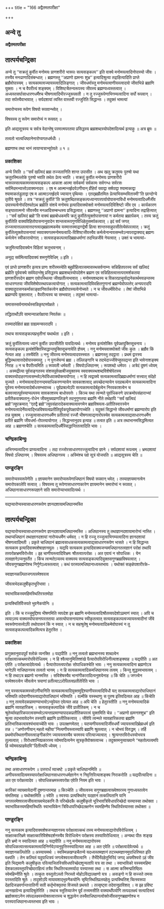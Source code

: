 +++
title = "166 अद्वैतमतपरीक्षा"

+++


## अन्ये तु

**अद्वैतमतपरीक्षा**

## **तात्पर्यचन्द्रिका**

अन्ये तु ‘‘सक्रतुं कुर्वीत मनोमयः प्राणशरीरो भारूपः सत्यसङ्कल्प’’ इति वाक्ये मनोमयत्वादिनोपास्यो जीवः । तस्यैव मनःप्राणादिसंबन्धात् । ब्रह्मणस्तु ‘‘अप्राणो ह्यमनाः शुभ्र’’ इत्यादिश्रुत्या तद्राहित्यादिति प्राप्ते ब्रह्मैवोपास्यम् । सत्यकामत्वज्यायस्त्वादिलिङ्गात् । जीवधर्मास्तु मनोमयत्वाणीयस्त्वादयो जीवाभिन्ने ब्रह्मणि युक्ताः । न च वैपरीत्यं शङ्क्यम् । विशिष्टचैतन्यरूपस्य जीवस्य ब्रह्मण्यध्यस्तत्वात् । अध्यस्तसर्पासाधारणधर्मैश्च भीषणत्वादिभीरज्जूरूपवती । न तु रज्जुरूपेणाभिगम्यत्वादिना सर्पो रूपवान् । तदा सर्पस्यैवाभावात् । सर्पदशायां त्वस्ति वास्तवी रज्जुरिति सिद्धान्तः । तदुक्तं भामत्यां

समारोप्यस्य रूपेण विषयो रूपवान्भवेत् ।

विषयस्य तु रूपेण समारोप्यं न रूपवत् ॥

इति आद्यसूत्रस्य च सर्वत्र वेदान्तेषु परमात्मपरतया प्रसिद्धस्य ब्रह्मशब्दस्योपदेशादित्यर्थ इत्याहुः ॥ अत्र ब्रूमः ॥

तत्वतो भात्यधिष्ठानेनारोप्यगतधर्मधीः ।

ब्रह्मणश्च तथा भानं त्वयाप्यत्राभ्युपेयते ॥ १ ॥

### **प्रकाशिका**

अन्ये त्विति ॥ ‘‘सर्वं खल्विदं ब्रह्म तज्जलानिति शान्त उपासीत । अथ खलु क्रतुमयः पुरुषो यथा क्रतुरस्मिल्लोके पुरुषो भवति तथेतः प्रेत्य भवति । सक्रतुं कुर्वीत मनोमयः प्राणशरीरो भारूपस्सत्यकामस्सत्यसङ्कल्प आकाश आत्मा सर्वकर्मा सर्वकामः सर्वगन्धः सर्वरसः सर्वमिदमभ्यात्तोऽवाक्यनादरः । एष म आत्मान्तर्हृदयेऽणीयान् व्रीहेर्वा यवाद्वा सर्षपाद्वा श्यामाकाद्वा श्यामाकतंडुलाद्वा एष म आत्माऽन्तर्हृदये ज्यायान् पृथिव्याः । एतद्ब्रह्मैतमितः प्रेत्याभिसम्भवितास्मी’’ति छान्दोग्ये तृतीये श्रूयते । तत्र ‘‘सक्रतुं कुर्वीते’’ति क्रतुशब्दितसङ्कल्पध्यानापरपर्यायोपासनाविधौ मनोमयत्वादिधर्मैर्जीव उपास्यत्वेनोपदिश्यतेऽथ ब्रह्मेति संशये मनोमय इत्यादिवाक्योक्तो मनोमयत्वादिविशिष्टो जीव एव । कार्यकारण सङ्घातात्मनो जीवस्यैव मनआदिसम्बन्धस्य प्रसिद्धत्वात् । ब्रह्मणस्तु ‘‘अप्राणो ह्यमना’’ इत्यादिना तद्राहित्यात् । ‘‘सर्वं खल्विदं ब्रह्मे’’ति वाक्यं ब्रह्मबोधकमपि क्रतुं कुर्वीतेत्युक्तोपासनायां न कर्मतया ब्रह्मार्पकम् । तस्य क्रतुं कुर्वीतेति वाक्यविहितोपासनानुवादेन शान्तत्वरूपगुणविधिहेतुसमर्पकत्वात् । इदं सर्वं जगत् तज्जत्वात्तल्लत्वात्तदनत्वाद्ब्रह्मात्मकमेव यस्मात्तस्माद्रागद्वेषौ हित्वा शान्तस्सन्नुपासीतेत्येवंपरत्वात् । क्रतुं कुर्वीतेत्युक्तोपासनायां स्ववाक्यगतमनोमयत्वादि-विशिष्टजीवस्यैव कर्मत्वेनान्वयसम्भवेऽन्यपराद्वाक्याद् ब्रह्मणः कर्मत्वेन स्वीकारायोगात् । सत्यसङ्कल्पत्वादिब्रह्मधर्माणां तदभिन्नजीवे नेयत्वात् । उक्तं च भामत्यां–

क्रतुमित्यादिवाक्येन विहितां क्रतुभावनाम् ।

अनूद्य सर्वमित्यादिवाक्यं शमगुणेविधिम् ॥ इति ।

एवं प्राप्ते प्राणशरीर इत्यत्र प्राणः शरीरमस्येति बहुव्रीहित्वात्समासस्थसर्वनाम्नः सन्निहितपरस्य सर्वं खल्विदं ब्रह्मेति पूर्ववाक्ये सर्ववेदान्तेषु प्रसिद्धस्य ब्रह्मशब्दस्योपदेशेन ब्रह्मण एव सन्निहितत्वात्तत्परामर्शकतया प्राणशरीरपदेन ब्रह्मण एवोपस्थित्या जीवप्रतीत्यभावात् । मनोमयशब्दस्य च विकारप्राचुर्याद्यनेकार्थमयडन्तस्य साधारणतया जीवविशेषोपस्थापकत्वायोगात् । सत्यकामत्वादिविवक्षितगुणानां ब्रह्मण्येवोपपत्तेर् अन्यपरादपि वाक्यादुपासनकर्माकाङ्क्षानिवर्तकत्वेन ब्रह्मैवोपास्यत्वेनोच्यते । न च जीवधर्मविरोधः । तेषां जीवाभिन्ने ब्रह्मण्यपि युक्तत्वात् । वैपरीत्यस्य चा सम्भवात् । तदुक्तं भामत्यां–

समासस्सर्वनामार्थस्सन्निकृष्टमपेक्षते ।

तद्धितार्थोऽपि सामान्यान्नापेक्षाया निवर्तकः ॥

तस्मादपेक्षितं ब्रह्म ग्राह्यमन्यपरादपि ।

तथाच सत्यसङ्कल्पप्रभृतीनां यथार्थता ॥ इति ।

क्रतुं कुर्वीतेत्यस्य ध्यानं कुर्वीत उपासीतेति यावदित्यर्थः । मनोमय इत्यंशोक्तिः पूर्वपक्षयुक्तिसूचनाय । सत्यसङ्कल्प इत्यंशोक्तिस्सिद्धान्तयुक्तिसूचनायेति ज्ञेयम् । ननु मनोमयवाक्योक्तो जीवः कुतः । ब्रह्मैव किं नेत्यत आह ॥ तस्यैवेति ॥ ननु जीवस्य मनोमयत्वादयस्स्वतः । ब्रह्मणस्तु तद्द्वारा । प्रथमं द्वारस्य बुद्धिस्थत्वात्तदेवोपास्यमस्तु । न पुनर्जघन्यं ब्रह्म । तल्लिङ्गानि च तदभेदाज्जीवेप्युपपद्यन्त इति भावेनाशङ्क्य निराह ॥ न च वैपरीत्यमिति ॥ रूपवती धर्मवती । विषयोऽधिष्ठानम् । रूपशब्दो धर्मपरः । अत्रेदं दूषणं ध्येयम् । अस्मद्रीत्या पूर्वसङ्गतस्य संशयपूर्वपक्षबीजयुक्तस्य स्ववाक्यस्थशब्दविशेषोपेतस्य वाक्यस्योदाहरणत्वसम्भवेऽनेवंविधवाक्योक्त्ययोगात् । न हि त्वद्वाक्ये सत्यकामत्वादिब्रह्मधर्माणां सत्त्वात् संदेहो युज्यते । मनोमयत्वादेरानन्दमयाधिकरणन्यायेन सावकाशत्वाद् अपच्छेदन्यायेन परप्राबल्येन सत्यकामत्वादिना पूर्वस्य मनोमयत्वादेर्बाधसम्भवाच्च । पूर्वप्राबल्येऽपि सत्यकामत्वादेर्बहुत्वेन निरवकाशत्वेन च बलवत्त्वात्पूर्वस्याप्यल्पस्य सावकाशस्य बाधोपपत्तेः । किञ्च यथा त्वन्मते पूर्वाधिकरणे उपक्रमोपसंहाराभ्यां प्रतीतैकवाक्यतानु-रोधेन जीवमुख्यप्राणलिङ्गे तदनुगुणतया ब्रह्मणि नीते तथेहापि ‘‘सर्वं खल्विदं ब्रह्मे’’त्युपक्रमात् ‘‘एतद्वै ब्रह्मे’’त्युपसंहारादेकवाक्यत्वावगमेन ब्रह्मविषयत्व-प्रतीतिस्वारस्येन मनोमयत्वादेर्नेयत्वाद्भिन्नविषयत्वप्रतीतिपूर्वकपूर्वपक्षायोगाच्चेति । यदुक्तं सिद्धान्ते जीवधर्माणां ब्रह्मण्यारोप इति तन्न युक्तम् । रज्जुत्वासाधारणधर्मेण प्रतीतायां रज्जौ भीषणत्वाद्यनारोपस्येव सत्यकामत्वाद्यसाधारणधर्मेण प्रतीते ब्रह्मणि जीवधर्मा-रोपस्यायोगात् । सिद्धान्तानुदय इत्याह ॥ तत्वत इति ॥ अत्र तथाभानमसिद्धमित्यत आह ॥ ब्रह्मणश्चेति ॥ सत्यकामत्वादिधर्मैस्सिद्धान्तितत्वादिति भावः ।

### **चन्द्रिकाबिन्दुः**

अभिगम्यत्वादिना प्राप्यत्वादिना । तदा रज्जोरसाधारणरज्जुत्वादिना ज्ञाने । सर्पदशायां रूपत्वम् । भ्रमदशायां विषयो ऽधिष्ठानम् । विषयस्य अधिष्ठानस्य । अस्मिंश्च पक्षे सूत्रं योजयति ॥ आद्यसूत्रस्य चेति ॥

### **पाण्डुरङ्गि**

समारोप्यस्यरूपेणेति ॥ ज्ञायमानेन समारोप्यरूपेणाधिष्ठानं विषयो रूपवान् भवेत् । तस्याज्ञायमानत्वेन समारोपकालेपि सत्वात् । विषयस्य तु रूपेणासाधारणाकारेण ज्ञायमानेन समारोप्यं न रूपवत् । अधिष्ठानासाधारणरूपज्ञाने सति समारोप्याभावादित्यर्थः ।

------------------------------------------------------------------------

यद्यप्यारोप्यस्यासाधारणरूपेण ज्ञानदशायामधिष्ठानमस्ति

## **तात्पर्यचन्द्रिका**

यद्यप्यारोप्यस्यासाधारणरूपेण ज्ञानदशायामधिष्ठानमस्ति । अधिष्ठानस्य तु तथाज्ञानदशायामारोप्यं नास्ति । तथाप्यधिष्ठानं तथाज्ञानदशायां नारोप्यधर्मेण धर्मवत् । न हि रज्जू रज्जुत्वाभिगम्यत्वादिना ज्ञानदशायां भीषणत्वादिमती । प्रकृते चाधिष्ठानं ब्रह्मत्वसाधकसत्यकामत्वाद्यसाधारणरूपेण भासते । न हि सिद्धान्तः सत्यकाम इत्यादिवाक्यशेषाज्ञानमूलः । यद्यपि सत्यकाम इत्यादिवाक्यजन्यमधिष्ठानतत्वज्ञानं परोक्षं तथापि तत्परोक्षभ्रमविरोध्येव । इह चाणीयस्त्वादिविभ्रमः श्रौतत्वात्परोक्षः । अत एवायं न सोपाधिकः । येन तत्वज्ञानेऽप्यनुवर्तेत । किंच त्वन्मतेऽप्यस्य वाक्यस्य सत्यसङ्कल्पादियुक्तसगुणब्रह्मविषयत्वात् । जीवसगुणब्रह्मणोश्च निर्गुणेऽध्यस्तत्वात् । कथं परस्परमधिष्ठानाध्यस्तभावः । यथोक्तं सङ्क्षेपशारीरके–

स्वाज्ञानकल्पितजगत्परमेश्वरत्व

जीवत्वभेदकलुषीकृतभूरिभावा ।

स्वाभाविकस्वमहिमस्थितिरस्तमोहा

प्रत्यक्चितिर्विजयते भुवनैकयोनिः ॥

इति । किं च रज्जुमुद्दिश्य भीषणमिति व्यपदेश इव ब्रह्मणि मनोमयत्वादिश्रौतव्यपदेशोऽप्रमाणं स्यात् । अपि च त्वयाऽस्य वाक्यस्योपासनापरतताया असत्योपासनायाश्च स्वीकृतत्वात् सत्यसङ्कल्पत्वज्यायस्त्वादीनां जीवे स्वरूपेणासत्त्वेऽपि तथोपासनं किं न स्यात् । न च सहश्रुतेषु मनोमयत्वादिकमेवोपास्यं न तु सत्यसङ्कल्पत्वादिकमित्यत्र हेतुरस्ति ।

### **प्रकाशिका**

प्रागुक्तानुवादपूर्वं श्लोकं व्यनक्ति ॥ यद्यपीति ॥ ननु तत्वतो ब्रह्मभानस्य शाब्दत्वेन परोक्षत्वात्कथमारोपविरोधित्वम् । न हि श्वैत्यानुमितिश्शंखे पैत्यारोपविरोधिनीत्याशङ्क्याह ॥ यद्यपीति ॥ अत एवेति ॥ परोक्षत्वादेवेत्यर्थः । पैत्यारोपस्त्वपरोक्षः सोपाधिकश्चेति भावः । ननु सत्यकामत्वादिना ब्रह्मणोऽत्र भानेऽपि नाधिष्ठानस्य तत्वतो भानम् । न हि सत्यकामत्वादिकमधिष्ठानस्य तत्वम् । किन्तु शुद्धस्वभावत्वम् । न हि तथाऽत्र ब्रह्मणो भानमस्ति । सविशेषस्यैव भानांगीकारादित्यनुशयेनाह ॥ किं चेति ॥ जगत्त्वेन परमेश्वरत्वेन जीवत्वेन त्रयाणां प्रतीत्याऽऽरोपितत्वप्रतीतेरिति भावः ।

ननु यस्सत्यकामस्सोऽणीयानिति सत्यकामत्वादियुक्तमुद्दिश्याणीयस्त्वादिविधौ यत् सत्यकामत्वाद्यारोपाधिष्ठानं भविष्यति तदेवाणीयस्त्वाद्यारोपाधिष्ठानं भविष्यति । वल्मीके यस्स्थाणुः स पुरुष इतिवदित्यत आह ॥ किंचेति ॥ ननु तत्वावेदकप्रामाण्याभावोऽभ्युपेयत एवेत्यत आह ॥ अपि चेति ॥ हेतुरस्तीति ॥ ननु मनोमयत्वादिकं ब्रह्मणि व्यावहारिकम् । सत्यसङ्कल्पादिकं जीवे प्रातीतिकम् । न च श्रुतेर्व्यावहारिकपरत्वसम्भवेऽत्यन्ताप्रामाण्यापादकप्रतीतिकपरत्वं युक्तमिति चेन्न । ‘‘अप्राणो ह्यमनाश्शुभ्र’’ इति श्रुत्या तदभावावेदनेन तस्यापि ब्रह्मणि प्रातीतिकत्वात् । जीवेपि त्वन्मते व्यावहारिकतया ब्रह्मणि प्रातिभासिकत्वावश्यंभावाच्चेति भावः । उपलक्षणमेतत् । यदप्यणीयस्त्वादिर्जीवधर्मो ज्यायस्त्वादिर्ब्रह्मधर्म इति तन्न । ‘‘अणोरणीयान् महतो महीया’’नित्यणीयस्त्वस्यापि ब्रह्मणि श्रुतत्वात् । न चोभयं विरुद्धम् । तर्हि प्रथमोपस्थिताणीयस्त्वाङ्गीकारेण ज्यायस्त्वस्यैव चरमस्य परित्याज्यत्वात् । श्रुत्यन्तरविरोधस्योभयत्र तुल्यत्वात् । विरोधशान्तिप्रकारस्य व्योमवदित्यनेन सूत्रकृतैवोक्तत्वाच्च । तदुक्तमनुव्याख्याने ‘‘महतोल्पत्वमपि हि व्योमवत्प्राहवेदवि’’दितीत्यपि ध्येयम् ।

### **चन्द्रिकाबिन्दुः**

तथा असाधारणरूपेण ॥ उत्तरार्धं व्याचष्टे ॥ प्रकृते चाधिष्ठानमिति ॥ अणीयस्त्वादित्वमस्यापरोक्षाधिष्ठानसाधारणधर्मज्ञानेन न निवृत्तिरित्याशङ्क्य निराकरोति ॥ यद्यपीत्यादिना ॥ अत एव परोक्षत्वादेव । सोपाधिकभ्रमस्त्वपरोक्ष एवेति नियम इति भावः ।

कारिकां व्याख्यायेदानीं दूषणान्तरमाह ॥ किञ्चेति ॥ जीवत्वस्य सगुणब्रह्मत्वाख्येश्वरस्य गुणाध्यस्तत्वेन संमतिमाह ॥ यथोक्तमिति ॥ स्वेति ॥ स्वस्याः प्रत्यक्चितेर् यदज्ञानं तत्कल्पितानि यानि जगत्परमेश्वरत्वजीवत्वाख्यभेदकानि तैः परिच्छेदकैः कलुषीकृतो भूरिभावत्रिविधापरिच्छेदो यस्यास्सा तथोक्ता । स्वाभाविकस्वमहिमास्थितिः स्वाभाविकेन त्रिविधापरिच्छेदलक्षणेन स्वमहिम्नैव स्थितिर्यस्यास्सा तथोक्ता ॥

### **पाण्डुरङ्गि**

ननु सत्यकाम इत्यादिवाक्यशेषजन्यज्ञानस्य परोक्षत्वात्कथं तस्य मनोमयत्वाद्यारोपविरोधित्वम् । साक्षात्कारिभ्रमे साक्षात्कारिविशेषदर्शनस्यैव विरोधित्वेन परोक्षस्य तस्याविरोधित्वात् । अन्यथा पीतः शङ्ख इति भ्रमो न स्यादित्यत आह ॥ यद्यपीति ॥ ननु मनोमयत्वाद्यारोपस्य सोपाधिकत्वात्सत्यकामत्वादिनिर्णयेऽप्यनुवृत्तिस्स्यादित्यत आह ॥ अत एवेति ॥ परोक्षत्वादेवेत्यर्थः ॥ स्वाज्ञानकल्पितेति ॥ अस्यायमर्थः । स्वस्मिन्नखण्डचैतन्ये यदध्यस्तमज्ञानं तटस्थमज्ञानमुपाधिरिष्यत इति वक्ष्यति । तेन कल्पितं यदुपाधित्रयं जगत्वेश्वरत्वजीवत्वानि । तैर्भेदैर्भेदहेतुभिरिदं जगद् अयमीश्वरो ऽहं जीव इति भिद्यमानैः कलुषीकृतः परित्याजितस्त्रिविधपरिच्छेदशून्यतापि यत्र सा तथा । स्वाभाविको यस्स्वमहिमा देशकालवस्तुपरिच्छेदराहित्यं तत्रैव स्थितिरचलमर्यादा यस्यास्सा तथा । स आत्मा कस्मिन्प्रतिष्ठितः स्वेमहिम्नीति श्रुतेः । तत्कुतः वस्तुतोऽस्तो निरस्तो मोहोऽविद्यालक्षणो यत्र । असङ्गो न हि सज्जते तमसः परस्तादिति श्रुतेः । तादृशोऽपि मायावशाद्भुवनैकयोनिः सृष्टिस्थितिप्रलयहेतुः प्रत्यक्चितिश् चित्स्वरूपा देहादिजडवर्गान्तःपातिनी सती कर्तृभोक्तृतया विजयते प्रथयते । तत्सृष्ट्वा तदेवानुप्राविशत् । स इह प्रविष्ट आनखाग्रेभ्य इत्यादिश्रुतेरिति । तथाच स्तुतिव्याजेन पूर्वं तत्त्वमसीति वाक्यार्थोपयोगि तत्पदलक्ष्यं सत्यादिरूपं ब्रह्मोक्त्वाऽनेन त्वंपदलक्ष्यस्योक्तत्वात्तस्य च शुद्धत्वेन तस्यैवाधिष्ठानत्वोक्तेर्जीवसगुणब्रह्मणोश्च न परस्पराधिष्ठानाध्यस्तभाव इति भावः ।

